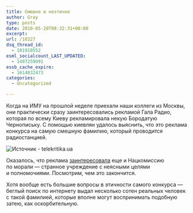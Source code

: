 ```yaml
---
title: Смешно и неэтично
author: Gray
type: posts
date: 2010-05-28T08:32:31+00:00
excerpt:
url: /10327
dsq_thread_id:
  - 101918552
esml_socialcount_LAST_UPDATED:
  - 1497259091
essb_cache_expire:
  - 1614832473
categories:
  - Uncategorized

---
```








Когда на&nbsp;ИМУ на&nbsp;прошлой неделе приехали наши коллеги из&nbsp;Москвы, они практически сразу заинтересовались рекламой Гала Радио, которая по&nbsp;всему Киеву рекламировала некую Бородатую Чернопиську. С&nbsp;помощью киевлян удалось выяснить, что это реклама конкурса на&nbsp;самую смешную фамилию, который проводится радиостанцией.

<img src="https://i1.wp.com/forumimg.net/blog/chornopiska.jpg?w=740" alt="Источник - telekritika.ua" data-recalc-dims="1" /> 

Оказалось, что реклама <a href="http://korrespondent.net/business/mmedia_and_adv/1080520" target="_blank">заинтересовала</a> еще и&nbsp;Нацкомиссию по&nbsp;морали&nbsp;&mdash; странное учреждение с&nbsp;неясными целями и&nbsp;полномочиями. Посмотрим, чем это закончится.

Хотя вообще есть большие вопросы в&nbsp;этичности самого конкурса&nbsp;&mdash; беглый поиск по&nbsp;интернету выдал несколько сотен реальных человек с&nbsp;такой фамилией, которые вполне могут воспринимать подобную затею, как оскорбительную.